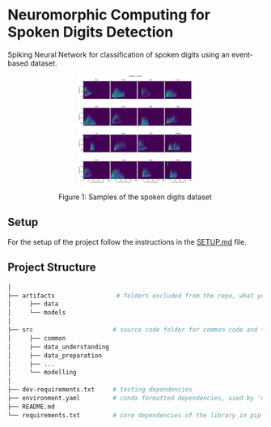 # Neuromorphic Computing for Spoken Digits Detection

Spiking Neural Network for classification of spoken digits using an event-based dataset.

<div style="text-align: center">
    <img src="docs/img/digit_samples.png" width="45%" height="45%">
    <p style="text-align: center"> Figure 1: Samples of the spoken digits dataset </p>
</div>

## Setup

For the setup of the project follow the instructions in the [SETUP.md](docs/SETUP.md) file.

## Project Structure

```bash
│
├── artifacts                 # folders excluded from the repo, what you store here it won't be store in the repo
│     ├── data
│     └── models
│
├── src                      # source code folder for common code and for CRISP-DM steps
│     ├── common
│     ├── data_understanding
│     ├── data_preparation
│     ├── ...               
│     └── modelling
│
├── dev-requirements.txt     # testing dependencies
├── environment.yaml         # conda formatted dependencies, used by 'make init' to create the virtualenv
├── README.md                
└── requirements.txt         # core dependencies of the library in pip format
```

